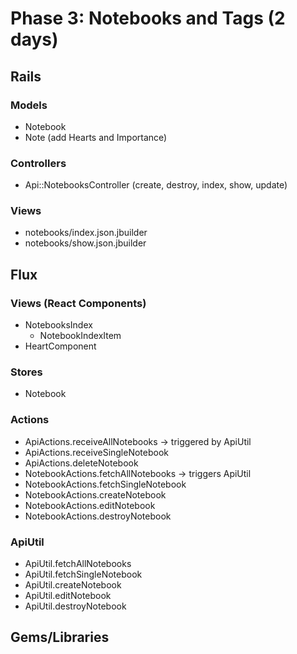 # Phase 3: Notebooks and Tags (2 days)

## Rails
### Models
* Notebook
* Note (add Hearts and Importance)

### Controllers
* Api::NotebooksController (create, destroy, index, show, update)

### Views
* notebooks/index.json.jbuilder
* notebooks/show.json.jbuilder


## Flux
### Views (React Components)
* NotebooksIndex
  - NotebookIndexItem
* HeartComponent

### Stores
* Notebook

### Actions
* ApiActions.receiveAllNotebooks -> triggered by ApiUtil
* ApiActions.receiveSingleNotebook
* ApiActions.deleteNotebook
* NotebookActions.fetchAllNotebooks -> triggers ApiUtil
* NotebookActions.fetchSingleNotebook
* NotebookActions.createNotebook
* NotebookActions.editNotebook
* NotebookActions.destroyNotebook

### ApiUtil
* ApiUtil.fetchAllNotebooks
* ApiUtil.fetchSingleNotebook
* ApiUtil.createNotebook
* ApiUtil.editNotebook
* ApiUtil.destroyNotebook

## Gems/Libraries
